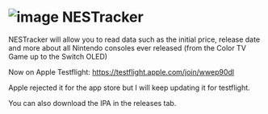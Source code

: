 # ![image](https://github.com/Techtronis/NESTracker/assets/108685009/b37a87a6-338f-40e2-a130-a51a1140f939) NESTracker
NESTracker will allow you to read data such as the initial price, release date and more about all Nintendo consoles ever released (from the Color TV Game up to the Switch OLED)

Now on Apple Testflight: https://testflight.apple.com/join/wwep90dI

Apple rejected it for the app store but I will keep updating it for testflight.

You can also download the IPA in the releases tab.




